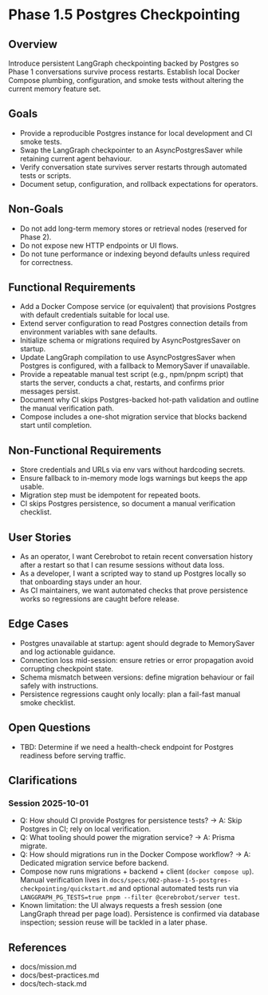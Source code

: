 # Phase 1.5 Postgres Checkpointing

## Overview
Introduce persistent LangGraph checkpointing backed by Postgres so Phase 1 conversations survive process restarts. Establish local Docker Compose plumbing, configuration, and smoke tests without altering the current memory feature set.

## Goals
- Provide a reproducible Postgres instance for local development and CI smoke tests.
- Swap the LangGraph checkpointer to an AsyncPostgresSaver while retaining current agent behaviour.
- Verify conversation state survives server restarts through automated tests or scripts.
- Document setup, configuration, and rollback expectations for operators.

## Non-Goals
- Do not add long-term memory stores or retrieval nodes (reserved for Phase 2).
- Do not expose new HTTP endpoints or UI flows.
- Do not tune performance or indexing beyond defaults unless required for correctness.

## Functional Requirements
- Add a Docker Compose service (or equivalent) that provisions Postgres with default credentials suitable for local use.
- Extend server configuration to read Postgres connection details from environment variables with sane defaults.
- Initialize schema or migrations required by AsyncPostgresSaver on startup.
- Update LangGraph compilation to use AsyncPostgresSaver when Postgres is configured, with a fallback to MemorySaver if unavailable.
- Provide a repeatable manual test script (e.g., npm/pnpm script) that starts the server, conducts a chat, restarts, and confirms prior messages persist.
- Document why CI skips Postgres-backed hot-path validation and outline the manual verification path.
- Compose includes a one-shot migration service that blocks backend start until completion.

## Non-Functional Requirements
- Store credentials and URLs via env vars without hardcoding secrets.
- Ensure fallback to in-memory mode logs warnings but keeps the app usable.
- Migration step must be idempotent for repeated boots.
- CI skips Postgres persistence, so document a manual verification checklist.

## User Stories

- As an operator, I want Cerebrobot to retain recent conversation history after a restart so that I can resume sessions without data loss.
- As a developer, I want a scripted way to stand up Postgres locally so that onboarding stays under an hour.
- As CI maintainers, we want automated checks that prove persistence works so regressions are caught before release.

## Edge Cases
- Postgres unavailable at startup: agent should degrade to MemorySaver and log actionable guidance.
- Connection loss mid-session: ensure retries or error propagation avoid corrupting checkpoint state.
- Schema mismatch between versions: define migration behaviour or fail safely with instructions.
- Persistence regressions caught only locally: plan a fail-fast manual smoke checklist.

## Open Questions

- TBD: Determine if we need a health-check endpoint for Postgres readiness before serving traffic.

## Clarifications
### Session 2025-10-01
- Q: How should CI provide Postgres for persistence tests? → A: Skip Postgres in CI; rely on local verification.
- Q: What tooling should power the migration service? → A: Prisma migrate.
- Q: How should migrations run in the Docker Compose workflow? → A: Dedicated migration service before backend.
- Compose now runs migrations + backend + client (`docker compose up`). Manual verification lives in `docs/specs/002-phase-1-5-postgres-checkpointing/quickstart.md` and optional automated tests run via `LANGGRAPH_PG_TESTS=true pnpm --filter @cerebrobot/server test`.
- Known limitation: the UI always requests a fresh session (one LangGraph thread per page load). Persistence is confirmed via database inspection; session reuse will be tackled in a later phase.

## References
- docs/mission.md
- docs/best-practices.md
- docs/tech-stack.md
